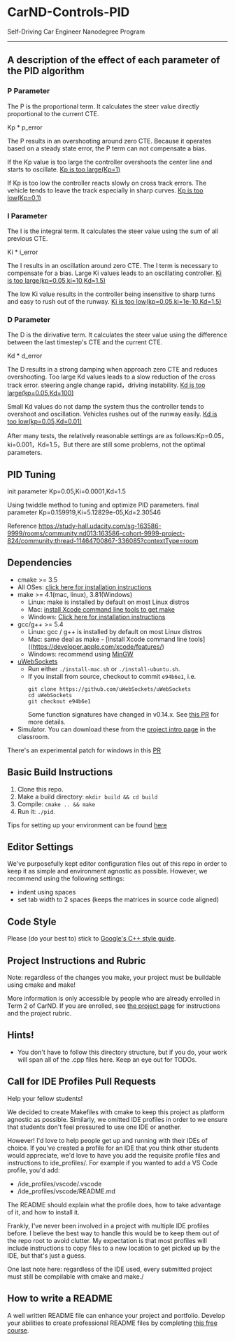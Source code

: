 # CarND-Controls-PID
Self-Driving Car Engineer Nanodegree Program

---
## A description of the effect of each parameter of the PID algorithm
### P Parameter
The P is the proportional term. It calculates the steer value directly proportional to the current CTE.

Kp * p_error

The P results in an overshooting around zero CTE. Because it operates based on a steady state error, the P term can not compensate a bias.

If the Kp value is too large the controller overshoots the center line and starts to oscillate.
[Kp is too large(Kp=1)](video/kp_large.mov)

If Kp is too low the controller reacts slowly on cross track errors. The vehicle tends to leave the track especially in sharp curves.
[Kp is too low(Kp=0.1)](video/kp_low.mov)


### I Parameter
The I is the integral term. It calculates the steer value using the sum of all previous CTE.

Ki * i_error

The I results in an oscillation around zero CTE. The I term is necessary to compensate for a bias.
Large Ki values leads to an oscillating controller.
[Ki is too large(kp=0.05,ki=10,Kd=1.5)](video/ki_large.mov)

The low Ki value results in the controller being insensitive to sharp turns and easy to rush out of the runway.
[Ki is too low(kp=0.05,ki=1e-10,Kd=1.5)](video/ki_low.mov)

### D Parameter
The D is the dirivative term. It calculates the steer value using the difference between the last timestep's CTE and the current CTE.

Kd * d_error

The D results in a strong damping when approach zero CTE and reduces overshooting.
Too large Kd values leads to a slow reduction of the cross track error.
steering angle change rapid，driving instability.
[Kd is too large(kp=0.05,Kd=100)](video/kd_large.mov)

Small Kd values do not damp the system thus the controller tends to overshoot and oscillation.
Vehicles rushes out of the runway easily.
[Kd is too low(kp=0.05,Kd=0.01)](video/kd_low.mov)

After many tests, the relatively reasonable settings are as follows:Kp=0.05，ki=0.001，Kd=1.5，But there are still some problems, not the optimal parameters.

## PID Tuning
init parameter Kp=0.05,Ki=0.0001,Kd=1.5

Using twiddle method to tuning and optimize PID parameters.
final parameter Kp=0.159919,Ki=5.12829e-05,Kd=2.30546

Reference  https://study-hall.udacity.com/sg-163586-9999/rooms/community:nd013:163586-cohort-9999-project-824/community:thread-11464700867-336085?contextType=room


## Dependencies

* cmake >= 3.5
 * All OSes: [click here for installation instructions](https://cmake.org/install/)
* make >= 4.1(mac, linux), 3.81(Windows)
  * Linux: make is installed by default on most Linux distros
  * Mac: [install Xcode command line tools to get make](https://developer.apple.com/xcode/features/)
  * Windows: [Click here for installation instructions](http://gnuwin32.sourceforge.net/packages/make.htm)
* gcc/g++ >= 5.4
  * Linux: gcc / g++ is installed by default on most Linux distros
  * Mac: same deal as make - [install Xcode command line tools]((https://developer.apple.com/xcode/features/)
  * Windows: recommend using [MinGW](http://www.mingw.org/)
* [uWebSockets](https://github.com/uWebSockets/uWebSockets)
  * Run either `./install-mac.sh` or `./install-ubuntu.sh`.
  * If you install from source, checkout to commit `e94b6e1`, i.e.
    ```
    git clone https://github.com/uWebSockets/uWebSockets 
    cd uWebSockets
    git checkout e94b6e1
    ```
    Some function signatures have changed in v0.14.x. See [this PR](https://github.com/udacity/CarND-MPC-Project/pull/3) for more details.
* Simulator. You can download these from the [project intro page](https://github.com/udacity/self-driving-car-sim/releases) in the classroom.

There's an experimental patch for windows in this [PR](https://github.com/udacity/CarND-PID-Control-Project/pull/3)

## Basic Build Instructions

1. Clone this repo.
2. Make a build directory: `mkdir build && cd build`
3. Compile: `cmake .. && make`
4. Run it: `./pid`. 

Tips for setting up your environment can be found [here](https://classroom.udacity.com/nanodegrees/nd013/parts/40f38239-66b6-46ec-ae68-03afd8a601c8/modules/0949fca6-b379-42af-a919-ee50aa304e6a/lessons/f758c44c-5e40-4e01-93b5-1a82aa4e044f/concepts/23d376c7-0195-4276-bdf0-e02f1f3c665d)

## Editor Settings

We've purposefully kept editor configuration files out of this repo in order to
keep it as simple and environment agnostic as possible. However, we recommend
using the following settings:

* indent using spaces
* set tab width to 2 spaces (keeps the matrices in source code aligned)

## Code Style

Please (do your best to) stick to [Google's C++ style guide](https://google.github.io/styleguide/cppguide.html).

## Project Instructions and Rubric

Note: regardless of the changes you make, your project must be buildable using
cmake and make!

More information is only accessible by people who are already enrolled in Term 2
of CarND. If you are enrolled, see [the project page](https://classroom.udacity.com/nanodegrees/nd013/parts/40f38239-66b6-46ec-ae68-03afd8a601c8/modules/f1820894-8322-4bb3-81aa-b26b3c6dcbaf/lessons/e8235395-22dd-4b87-88e0-d108c5e5bbf4/concepts/6a4d8d42-6a04-4aa6-b284-1697c0fd6562)
for instructions and the project rubric.

## Hints!

* You don't have to follow this directory structure, but if you do, your work
  will span all of the .cpp files here. Keep an eye out for TODOs.

## Call for IDE Profiles Pull Requests

Help your fellow students!

We decided to create Makefiles with cmake to keep this project as platform
agnostic as possible. Similarly, we omitted IDE profiles in order to we ensure
that students don't feel pressured to use one IDE or another.

However! I'd love to help people get up and running with their IDEs of choice.
If you've created a profile for an IDE that you think other students would
appreciate, we'd love to have you add the requisite profile files and
instructions to ide_profiles/. For example if you wanted to add a VS Code
profile, you'd add:

* /ide_profiles/vscode/.vscode
* /ide_profiles/vscode/README.md

The README should explain what the profile does, how to take advantage of it,
and how to install it.

Frankly, I've never been involved in a project with multiple IDE profiles
before. I believe the best way to handle this would be to keep them out of the
repo root to avoid clutter. My expectation is that most profiles will include
instructions to copy files to a new location to get picked up by the IDE, but
that's just a guess.

One last note here: regardless of the IDE used, every submitted project must
still be compilable with cmake and make./

## How to write a README
A well written README file can enhance your project and portfolio.  Develop your abilities to create professional README files by completing [this free course](https://www.udacity.com/course/writing-readmes--ud777).

